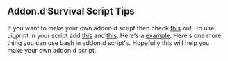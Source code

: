 ## Addon.d Survival Script Tips 
If you want to make your own addon.d script then check [this](https://github.com/LineageOS/android_vendor_lineage/commit/b1637c8e2b8c81ec469b303fa65b0a2612be3ae0) out.
To use ui_print in your script add [this](https://github.com/topjohnwu/Magisk/blob/master/scripts/addon.d.sh#L21-L26) and [this](https://github.com/TOBY19k/Seal-Os-Boot-Animation-Installer/blob/main/system/addon.d/19-SealOsBootAnimation.sh#L20-L22).
Here's a [example](https://github.com/TOBY19k/Seal-Os-Boot-Animation-Installer/blob/main/system/addon.d/19-SealOsBootAnimation.sh#L32).
Here's one more thing you can use bash in addon.d script's.
Hopefully this will help you make your own addon.d script.
